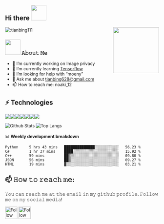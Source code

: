 ## Hi there <img src="https://media.giphy.com/media/mGcNjsfWAjY5AEZNw6/giphy.gif" width="50">
![:tianbing111](https://count.getloli.com/get/@:tianbing111?theme=gelbooru)
<img align='right' src='https://octodex.github.com/images/hula_loop_octodex03.gif' width='150"'>
### <img src="https://media.giphy.com/media/VgCDAzcKvsR6OM0uWg/giphy.gif" width="50">  𝙰𝚋𝚘𝚞𝚝 𝙼𝚎
- 🔭 I’m currently working on Image privacy
- 🌱 I’m currently learning [Tensorflow](https://www.tensorflow.org/)
- 🤔 I’m looking for help with “moeny”
- 💬 Ask me about tianbing628@gmail.com
- 📫 How to reach me: noaki_12

## ⚡ Technologies
<img src="https://img.shields.io/badge/python%20-%2314354C.svg?&style=for-the-badge&logo=python&logoColor=white"/><img src="https://img.shields.io/badge/c++%20-%2300599C.svg?&style=for-the-badge&logo=c%2B%2B&ogoColor=white"/><img src="https://img.shields.io/badge/c%23%20-%23239120.svg?&style=for-the-badge&logo=c-sharp&logoColor=white"/><img src="https://img.shields.io/badge/java-%23ED8B00.svg?&style=for-the-badge&logo=java&logoColor=white"/><img src="https://img.shields.io/badge/html5%20-%23E34F26.svg?&style=for-the-badge&logo=html5&logoColor=white"/><img src="https://img.shields.io/badge/css3%20-%231572B6.svg?&style=for-the-badge&logo=css3&logoColor=white"/><img src="https://img.shields.io/badge/javascript%20-%23323330.svg?&style=for-the-badge&logo=javascript&logoColor=%23F7DF1E"/>

![Github Stats](https://github-readme-stats.vercel.app/api?username=tianbing111&count_private=true&show_icons=true&include_all_commits=true)
![Top Langs](https://github-readme-stats.vercel.app/api/top-langs/?username=tianbing111&hide=TeX&layout=compact)
<br/><br/>📊 **Weekly development breakdown**
<!--START_SECTION:waka-->
```text
Python     5 hrs 43 mins   ██████████████░░░░░░░░░░░   56.23 % 
C#         1 hr 37 mins    ████░░░░░░░░░░░░░░░░░░░░░   15.92 % 
C++        59 mins         ██▒░░░░░░░░░░░░░░░░░░░░░░   09.80 % 
JSON       56 mins         ██▒░░░░░░░░░░░░░░░░░░░░░░   09.27 % 
HTML       19 mins         ▓░░░░░░░░░░░░░░░░░░░░░░░░   03.21 % 
```
<!--END_SECTION:waka-->
## 📫 𝙷𝚘𝚠 𝚝𝚘 𝚛𝚎𝚊𝚌𝚑 𝚖𝚎:
𝚈𝚘𝚞 𝚌𝚊𝚗 𝚛𝚎𝚊𝚌𝚑 𝚖𝚎 𝚊𝚝 𝚝𝚑𝚎 𝚎𝚖𝚊𝚒𝚕 𝚒𝚗 𝚖𝚢 𝚐𝚒𝚝𝚑𝚞𝚋 𝚙𝚛𝚘𝚏𝚒𝚕𝚎. 𝙵𝚘𝚕𝚕𝚘𝚠 𝚖𝚎 𝚘𝚗 𝚖𝚢 𝚜𝚘𝚌𝚒𝚊𝚕 𝚖𝚎𝚍𝚒𝚊!

[<img src="https://raw.githubusercontent.com/Raymo111/Raymo111/master/socials/twitter.svg" height="40em" align="center" alt="Follow Raym0111 on Twitter" title="Follow noaki on Instagram"/>](https://twitter.com/tianbing3)
[<img src="https://raw.githubusercontent.com/Raymo111/Raymo111/master/socials/instagram.svg" height="40em" align="center" alt="Follow noaki on Instagram" title="Follow noaki on Instagram"/>](https://www.instagram.com/tbmic/)



